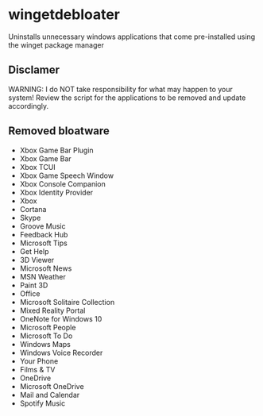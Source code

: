 # wingetdebloater
Uninstalls unnecessary windows applications that come pre-installed using the winget package manager

## Disclamer
WARNING: I do NOT take responsibility for what may happen to your system!
Review the script for the applications to be removed and update accordingly.

## Removed bloatware
- Xbox Game Bar Plugin
- Xbox Game Bar
- Xbox TCUI
- Xbox Game Speech Window
- Xbox Console Companion
- Xbox Identity Provider
- Xbox
- Cortana
- Skype
- Groove Music
- Feedback Hub
- Microsoft Tips
- Get Help
- 3D Viewer
- Microsoft News
- MSN Weather
- Paint 3D
- Office
- Microsoft Solitaire Collection
- Mixed Reality Portal
- OneNote for Windows 10
- Microsoft People
- Microsoft To Do
- Windows Maps
- Windows Voice Recorder
- Your Phone
- Films & TV
- OneDrive
- Microsoft OneDrive
- Mail and Calendar
- Spotify Music
